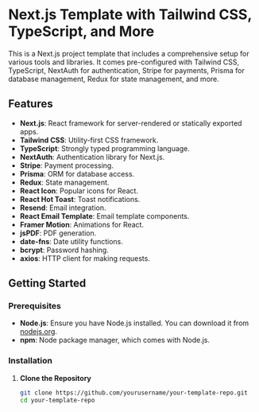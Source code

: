
# Next.js Template with Tailwind CSS, TypeScript, and More

This is a Next.js project template that includes a comprehensive setup for various tools and libraries. It comes pre-configured with Tailwind CSS, TypeScript, NextAuth for authentication, Stripe for payments, Prisma for database management, Redux for state management, and more.

## Features

- **Next.js**: React framework for server-rendered or statically exported apps.
- **Tailwind CSS**: Utility-first CSS framework.
- **TypeScript**: Strongly typed programming language.
- **NextAuth**: Authentication library for Next.js.
- **Stripe**: Payment processing.
- **Prisma**: ORM for database access.
- **Redux**: State management.
- **React Icon**: Popular icons for React.
- **React Hot Toast**: Toast notifications.
- **Resend**: Email integration.
- **React Email Template**: Email template components.
- **Framer Motion**: Animations for React.
- **jsPDF**: PDF generation.
- **date-fns**: Date utility functions.
- **bcrypt**: Password hashing.
- **axios**: HTTP client for making requests.

## Getting Started

### Prerequisites

- **Node.js**: Ensure you have Node.js installed. You can download it from [nodejs.org](https://nodejs.org/).
- **npm**: Node package manager, which comes with Node.js.

### Installation

1. **Clone the Repository**

   ```bash
   git clone https://github.com/yourusername/your-template-repo.git
   cd your-template-repo
